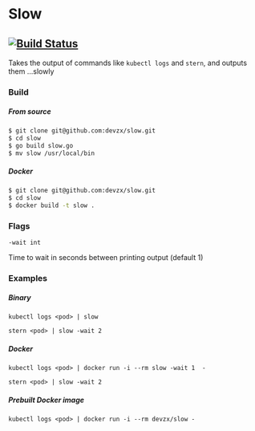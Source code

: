 # Slow
[![Build Status](https://travis-ci.org/devzx/slow.svg?branch=master)](https://travis-ci.org/devzx/slow)
----

Takes the output of commands like `kubectl logs` and `stern`, and outputs them ...slowly

### Build
##### From source
```sh
$ git clone git@github.com:devzx/slow.git
$ cd slow
$ go build slow.go
$ mv slow /usr/local/bin
```
##### Docker
```sh
$ git clone git@github.com:devzx/slow.git
$ cd slow
$ docker build -t slow .
```
### Flags
`-wait int`

Time to wait in seconds between printing output (default 1)
### Examples
##### Binary

`kubectl logs <pod> | slow`

`stern <pod> | slow -wait 2`

##### Docker

`kubectl logs <pod> | docker run -i --rm slow -wait 1  -`

`stern <pod> | slow -wait 2`

##### Prebuilt Docker image

`kubectl logs <pod> | docker run -i --rm devzx/slow -`
